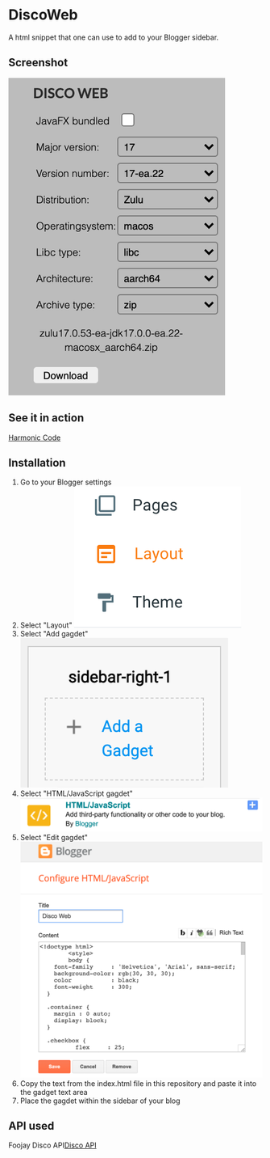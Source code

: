 # DiscoWeb
A html snippet that one can use to add to your Blogger sidebar. 

## Screenshot
![Screenshot](https://raw.githubusercontent.com/HanSolo/discoweb/blogger/screenshot.png)

## See it in action
<div><a href="https://harmoniccode.blogspot.com/" title="Harmonic Code">Harmonic Code</a></div>

## Installation
1. Go to your Blogger settings
2. Select "Layout"
![Layout](https://raw.githubusercontent.com/HanSolo/discoweb/blogger/installation/layout.png)
3. Select "Add gagdet"
![AddGadget](https://raw.githubusercontent.com/HanSolo/discoweb/blogger/installation/addgadget.png)
4. Select "HTML/JavaScript gagdet"
![SelectHtmlJavaScriptGadget](https://raw.githubusercontent.com/HanSolo/discoweb/blogger/installation/htmljavascriptgadget.png)
5. Select "Edit gagdet"
![EditGadget](https://raw.githubusercontent.com/HanSolo/discoweb/blogger/installation/editgadget.png)
6. Copy the text from the index.html file in this repository and paste it into the gadget text area
7. Place the gagdet within the sidebar of your blog


## API used
<div>Foojay Disco API<a href="https://github.com/foojay2020/discoapi" title="DiscoAPI">Disco API</a></div>
